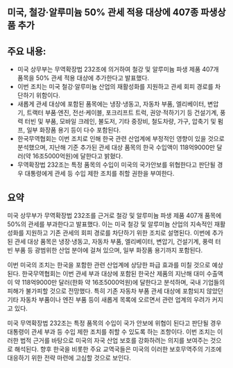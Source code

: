 ## 미국, 철강·알루미늄 50% 관세 적용 대상에 407종 파생상품 추가

## 주요 내용:
*   미국 상무부는 무역확장법 232조에 의거하여 철강 및 알루미늄 파생 제품 407개 품목을 50% 관세 적용 대상에 추가한다고 발표했다.
*   이번 조치는 미국 철강·알루미늄 산업의 재활성화를 지원하고 관세 회피 경로를 차단하기 위함이다.
*   새롭게 관세 대상에 포함된 품목에는 냉장·냉동고, 자동차 부품, 엘리베이터, 변압기, 트랙터 부품·엔진, 전선·케이블, 포크리프트 트럭, 권양·적하기기 등 건설기계, 풍력 터빈 및 부품, 모바일 크레인, 불도저, 기타 중장비, 철도차량, 가구, 압축기 및 펌프, 일부 화장품 용기 등이 다수 포함된다.
*   한국무역협회는 이번 조치로 인해 한국 관련 산업계에 부정적인 영향이 있을 것으로 분석했으며, 지난해 기준 추가된 관세 대상 품목의 한국 수입액이 118억9000만 달러(약 16조5000억원)에 달한다고 밝혔다.
*   무역확장법 232조는 특정 품목의 수입이 미국의 국가안보를 위협한다고 판단될 경우 대통령에게 관세 등 수입 제한 조치를 취할 권한을 부여한다.

## 요약
미국 상무부가 무역확장법 232조를 근거로 철강 및 알루미늄 파생 제품 407개 품목에 50%의 관세를 부과한다고 발표했다. 이는 미국 철강 및 알루미늄 산업의 지속적인 재활성화를 지원하고 기존 관세의 회피 경로를 차단하기 위한 조치로 설명된다. 이번에 추가된 관세 대상 품목은 냉장·냉동고, 자동차 부품, 엘리베이터, 변압기, 건설기계, 풍력 터빈 부품 등 광범위한 산업 분야에 걸쳐 있으며, 일부 화장품 용기까지 포함된다.

이번 미국의 조치는 한국을 포함한 관련 산업계에 상당한 파급 효과를 미칠 것으로 예상된다. 한국무역협회는 이번 관세 부과 대상에 포함된 한국산 제품의 지난해 대미 수출액이 약 118억9000만 달러(한화 약 16조5000억원)에 달한다고 분석하며, 국내 기업들의 피해가 불가피할 것으로 전망했다. 특히 기존 자동차 부품 관세 대상에 포함되지 않았던 기타 자동차 부품이나 엔진 부품 등이 새롭게 목록에 오르면서 관련 업계의 우려가 커지고 있다.

미국 무역확장법 232조는 특정 품목의 수입이 국가 안보에 위협이 된다고 판단될 경우 대통령이 관세 부과 등 수입 제한 조치를 취할 수 있도록 하는 조항이다. 이번 조치는 이러한 법적 근거를 바탕으로 미국의 자국 산업 보호를 강화하려는 의지를 보여주는 것으로 해석된다. 향후 한국을 비롯한 주요 교역국들은 미국의 이러한 보호무역주의 기조에 대응하기 위한 전략 마련에 고심할 것으로 보인다.